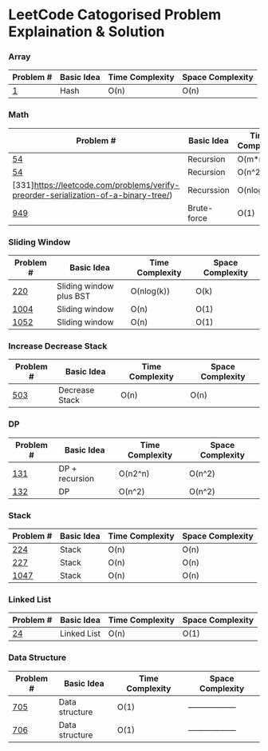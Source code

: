 # LeetCode Catogorised Problem Explaination & Solution

### Array
| Problem # | Basic Idea | Time Complexity | Space Complexity |
|-|-|-|-|
| [1](https://leetcode.com/problems/two-sum/) | Hash | O(n) | O(n) |

### Math
| Problem # | Basic Idea | Time Complexity | Space Complexity |
|-|-|-|-|
| [54](https://leetcode.com/problems/spiral-matrix/) | Recursion | O(m*n) | O(m*n) |
| [54](https://leetcode.com/problems/spiral-matrix-ii/) | Recursion | O(n^2) | O(1) |
| [331]https://leetcode.com/problems/verify-preorder-serialization-of-a-binary-tree/) | Recurssion | O(nlogn) | O(nlogn) |
| [949](https://leetcode.com/problems/largest-time-for-given-digits/) | Brute-force | O(1) | O(1) |

### Sliding Window
| Problem # | Basic Idea | Time Complexity | Space Complexity |
|-|-|-|-|
| [220](https://leetcode.com/problems/contains-duplicate-iii/) | Sliding window plus BST | O(nlog(k)) | O(k) |
| [1004](https://leetcode.com/problems/max-consecutive-ones-iii/) | Sliding window | O(n) | O(1) |
| [1052](https://leetcode.com/problems/grumpy-bookstore-owner/) | Sliding window | O(n) | O(1) |

### Increase Decrease Stack
| Problem # | Basic Idea | Time Complexity | Space Complexity |
|-|-|-|-|
| [503](https://leetcode.com/problems/next-greater-element-ii/) | Decrease Stack | O(n) | O(n) |

### DP
| Problem # | Basic Idea | Time Complexity | Space Complexity |
|-|-|-|-|
| [131](https://leetcode.com/problems/palindrome-partitioning/) | DP + recursion | O(n2^n) | O(n^2) |
| [132](https://leetcode.com/problems/palindrome-partitioning-ii/) | DP | O(n^2) | O(n^2) |

### Stack
| Problem # | Basic Idea | Time Complexity | Space Complexity |
|-|-|-|-|
| [224](https://leetcode.com/problems/basic-calculator/) | Stack | O(n) | O(n) |
| [227](https://leetcode.com/problems/basic-calculator-ii/) | Stack | O(n) | O(n) |
| [1047](https://leetcode.com/problems/remove-all-adjacent-duplicates-in-string/) | Stack | O(n) | O(n) |

### Linked List
| Problem # | Basic Idea | Time Complexity | Space Complexity |
|-|-|-|-|
| [24](https://leetcode.com/problems/swap-nodes-in-pairs/) | Linked List | O(n) | O(1) |

### Data Structure
| Problem # | Basic Idea | Time Complexity | Space Complexity |
|-|-|-|-|
| [705](https://leetcode.com/problems/design-hashset/) | Data structure | O(1) | —————— |
| [706](https://leetcode.com/problems/design-hashmap/) | Data structure | O(1) | —————— |
